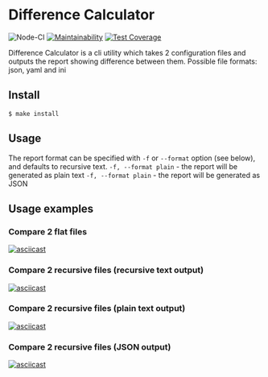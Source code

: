 # Difference Calculator #

![Node-CI](https://github.com/dara-devitsina/frontend-project-lvl2/workflows/Node-CI/badge.svg)
[![Maintainability](https://api.codeclimate.com/v1/badges/64c6d0bb97664e516c50/maintainability)](https://codeclimate.com/github/dara-devitsina/frontend-project-lvl2/maintainability)
[![Test Coverage](https://api.codeclimate.com/v1/badges/64c6d0bb97664e516c50/test_coverage)](https://codeclimate.com/github/dara-devitsina/frontend-project-lvl2/test_coverage)

Difference Calculator is a cli utility which takes 2 configuration files and outputs the report showing difference between them.
Possible file formats: json, yaml and ini

## Install ##

```
$ make install
```

## Usage ##

The report format can be specified with `-f` or `--format` option (see below), and defaults to recursive text.
`-f, --format plain` - the report will be generated as plain text
`-f, --format plain` - the report will be generated as JSON

## Usage examples ##

### Compare 2 flat files ###

[![asciicast](https://asciinema.org/a/qlsActofUvqe02swAAYbiilms.png)](https://asciinema.org/a/qlsActofUvqe02swAAYbiilms)

### Compare 2 recursive files (recursive text output) ###

[![asciicast](https://asciinema.org/a/QlAq5h0Fyl0VjMneVoz6cPQMb.png)](https://asciinema.org/a/QlAq5h0Fyl0VjMneVoz6cPQMb)

### Compare 2 recursive files (plain text output) ###

[![asciicast](https://asciinema.org/a/KElr0MaA45P4nIm2IC3B1d0sF.png)](https://asciinema.org/a/KElr0MaA45P4nIm2IC3B1d0sF)

### Compare 2 recursive files (JSON output) ###

[![asciicast](https://asciinema.org/a/gEP15OBk1AYJXsKQIee7FaBYX.png)](https://asciinema.org/a/gEP15OBk1AYJXsKQIee7FaBYX)

